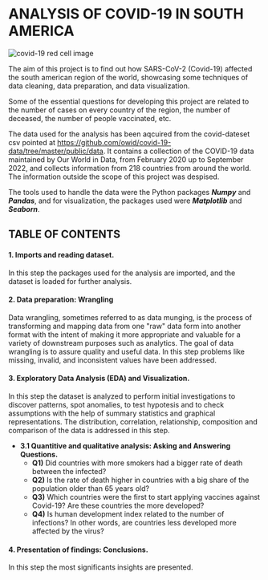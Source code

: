 # **ANALYSIS OF COVID-19 IN SOUTH AMERICA**

![covid-19 red cell image](https://img.freepik.com/free-vector/covid19-coronavirus-red-virus-cell-spread-background-concept_1017-24697.jpg?w=2000)

The aim of this project is to find out how SARS-CoV-2 (Covid-19) affected the south american region of the world, showcasing some techniques of data cleaning, data preparation, and data visualization.

Some of the essential questions for developing this project are related to the number of cases on every country of the region, the number of deceased, the number of people vaccinated, etc.

The data used for the analysis has been aqcuired from the covid-dateset csv pointed at https://github.com/owid/covid-19-data/tree/master/public/data. It contains a collection of the COVID-19 data maintained by Our World in Data, from February 2020 up to September 2022, and collects information from 218 countries from around the world. The information outside the scope of this project was despised.

The tools used to handle the data were the Python packages ***Numpy*** and ***Pandas***, and for visualization, the packages used were ***Matplotlib*** and ***Seaborn***.



## **TABLE OF CONTENTS**
#### **1. Imports and reading dataset.**
 In this step the packages used for the analysis are imported, and the dataset is loaded for further analysis.

#### **2. Data preparation: Wrangling**
Data wrangling, sometimes referred to as data munging, is the process of transforming and mapping data from one "raw" data form into another format with the intent of making it more appropriate and valuable for a variety of downstream purposes such as analytics. The goal of data wrangling is to assure quality and useful data. In this step problems like missing, invalid, and inconsistent values have been addressed.

#### **3. Exploratory Data Analysis (EDA) and Visualization.**
In this step the dataset is analyzed to perform initial investigations to discover patterns, spot anomalies, to test hypotesis and to check assumptions with the help of summary statistics and graphical representations. The distribution, correlation, relationship, composition and comparison of the data is addressed in this step.

- **3.1 Quantitive and qualitative analysis: Asking and Answering Questions.**
  - **Q1)** Did countries with more smokers had a bigger rate of death between the infected?
  - **Q2)** Is the rate of death higher in countries with a big share of the population older than 65 years old?
  - **Q3)** Which countries were the first to start applying vaccines against Covid-19? Are these countries the more developed?
  - **Q4)** Is human development index related to the number of infections? In other words, are countries less developed more affected by the virus?
  
#### **4. Presentation of findings: Conclusions.**
In this step the most significants insights are presented.

